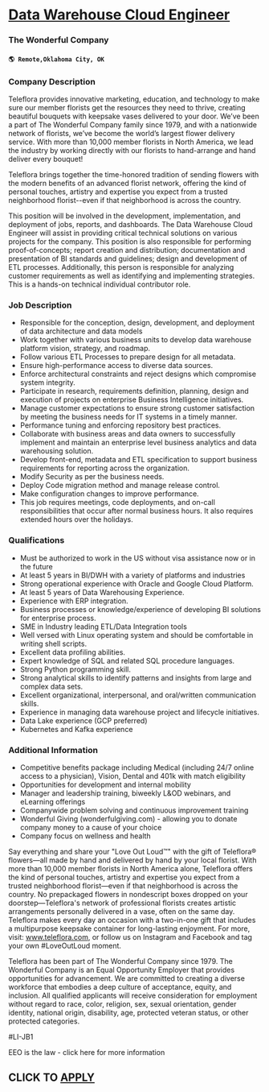 # [Data Warehouse Cloud Engineer](https://www.remotewlb.com/apply/data-warehouse-cloud-engineer)  
### The Wonderful Company  
#### `🌎 Remote,Oklahoma City, OK`  

### **Company Description**

Teleflora provides innovative marketing, education, and technology to make sure our member florists get the resources they need to thrive, creating beautiful bouquets with keepsake vases delivered to your door. We’ve been a part of The Wonderful Company family since 1979, and with a nationwide network of florists, we’ve become the world’s largest flower delivery service. With more than 10,000 member florists in North America, we lead the industry by working directly with our florists to hand-arrange and hand deliver every bouquet!

Teleflora brings together the time-honored tradition of sending flowers with the modern benefits of an advanced florist network, offering the kind of personal touches, artistry and expertise you expect from a trusted neighborhood florist--even if that neighborhood is across the country.

This position will be involved in the development, implementation, and deployment of jobs, reports, and dashboards. The Data Warehouse Cloud Engineer will assist in providing critical technical solutions on various projects for the company. This position is also responsible for performing proof-of-concepts; report creation and distribution; documentation and presentation of BI standards and guidelines; design and development of ETL processes. Additionally, this person is responsible for analyzing customer requirements as well as identifying and implementing strategies. This is a hands-on technical individual contributor role.

###  **Job Description**

  * Responsible for the conception, design, development, and deployment of data architecture and data models
  * Work together with various business units to develop data warehouse platform vision, strategy, and roadmap.
  * Follow various ETL Processes to prepare design for all metadata.
  * Ensure high-performance access to diverse data sources.
  * Enforce architectural constraints and reject designs which compromise system integrity.
  * Participate in research, requirements definition, planning, design and execution of projects on enterprise Business Intelligence initiatives.
  * Manage customer expectations to ensure strong customer satisfaction by meeting the business needs for IT systems in a timely manner.
  * Performance tuning and enforcing repository best practices.
  * Collaborate with business areas and data owners to successfully implement and maintain an enterprise level business analytics and data warehousing solution.
  * Develop front-end, metadata and ETL specification to support business requirements for reporting across the organization.
  * Modify Security as per the business needs.
  * Deploy Code migration method and manage release control.
  * Make configuration changes to improve performance.
  * This job requires meetings, code deployments, and on-call responsibilities that occur after normal business hours. It also requires extended hours over the holidays.

###  **Qualifications**

  * Must be authorized to work in the US without visa assistance now or in the future
  * At least 5 years in BI/DWH with a variety of platforms and industries
  * Strong operational experience with Oracle and Google Cloud Platform.
  * At least 5 years of Data Warehousing Experience.
  * Experience with ERP integration.
  * Business processes or knowledge/experience of developing BI solutions for enterprise process.
  * SME in Industry leading ETL/Data Integration tools
  * Well versed with Linux operating system and should be comfortable in writing shell scripts.
  * Excellent data profiling abilities.
  * Expert knowledge of SQL and related SQL procedure languages.
  * Strong Python programming skill.
  * Strong analytical skills to identify patterns and insights from large and complex data sets.
  * Excellent organizational, interpersonal, and oral/written communication skills.
  * Experience in managing data warehouse project and lifecycle initiatives.
  * Data Lake experience (GCP preferred)
  * Kubernetes and Kafka experience

###  **Additional Information**

  * Competitive benefits package including Medical (including 24/7 online access to a physician), Vision, Dental and 401k with match eligibility
  * Opportunities for development and internal mobility
  * Manager and leadership training, biweekly L&OD webinars, and eLearning offerings
  * Companywide problem solving and continuous improvement training
  * Wonderful Giving (wonderfulgiving.com) - allowing you to donate company money to a cause of your choice
  * Company focus on wellness and health 

Say everything and share your "Love Out Loud™" with the gift of Teleflora® flowers—all made by hand and delivered by hand by your local florist. With more than 10,000 member florists in North America alone, Teleflora offers the kind of personal touches, artistry and expertise you expect from a trusted neighborhood florist—even if that neighborhood is across the country. No prepackaged flowers in nondescript boxes dropped on your doorstep—Teleflora's network of professional florists creates artistic arrangements personally delivered in a vase, often on the same day. Teleflora makes every day an occasion with a two-in-one gift that includes a multipurpose keepsake container for long-lasting enjoyment. For more, visit: www.teleflora.com, or follow us on Instagram and Facebook and tag your own #LoveOutLoud moment.

Teleflora has been part of The Wonderful Company since 1979. The Wonderful Company is an Equal Opportunity Employer that provides opportunities for advancement. We are committed to creating a diverse workforce that embodies a deep culture of acceptance, equity, and inclusion. All qualified applicants will receive consideration for employment without regard to race, color, religion, sex, sexual orientation, gender identity, national origin, disability, age, protected veteran status, or other protected categories.

#LI-JB1

EEO is the law - click here for more information

  
## CLICK TO [APPLY](https://www.remotewlb.com/apply/data-warehouse-cloud-engineer)

